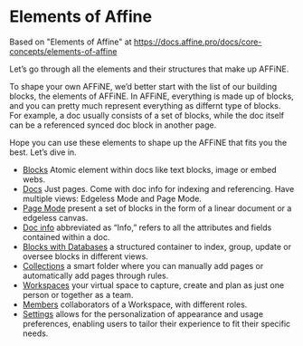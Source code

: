 # Elements of Affine

Based on "Elements of Affine" at https://docs.affine.pro/docs/core-concepts/elements-of-affine

Let’s go through all the elements and their structures that make up AFFiNE.

To shape your own AFFiNE, we’d better start with the list of our building blocks, the elements of AFFiNE. In AFFiNE, everything is made up of blocks, and you can pretty much represent everything as differnt type of blocks. For example, a doc usually consists of a set of blocks, while the doc itself can be a referenced synced doc block in another page.

Hope you can use these elements to shape up the AFFiNE that fits you the best. Let’s dive in.

- [Blocks](https://docs.affine.pro/docs/blocks) Atomic element within docs like text blocks, image or embed webs.
- [Docs](https://docs.affine.pro/docs/docs) Just pages. Come with doc info for indexing and referencing. Have multiple views: Edgeless Mode and Page Mode.
- [Page Mode](https://docs.affine.pro/docs/page-mode) present a set of blocks in the form of a linear document or a edgeless canvas.
- [Doc info](https://docs.affine.pro/docs/doc-info) abbreviated as “Info,” refers to all the attributes and fields contained within a doc.
- [Blocks with Databases](https://docs.affine.pro/docs/blocks-with-databases) a structured container to index, group, update or oversee blocks in different views.
- [Collections](https://docs.affine.pro/docs/collections) a smart folder where you can manually add pages or automatically add pages through rules.
- [Workspaces](https://docs.affine.pro/docs/workspaces) your virtual space to capture, create and plan as just one person or together as a team.
- [Members](https://docs.affine.pro/docs/members) collaborators of a Workspace, with different roles.
- [Settings](https://docs.affine.pro/docs/settings) allows for the personalization of appearance and usage preferences, enabling users to tailor their experience to fit their specific needs.
